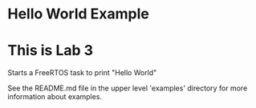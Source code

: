 # Hello World Example
# This is Lab 3
Starts a FreeRTOS task to print "Hello World"

See the README.md file in the upper level 'examples' directory for more information about examples.
